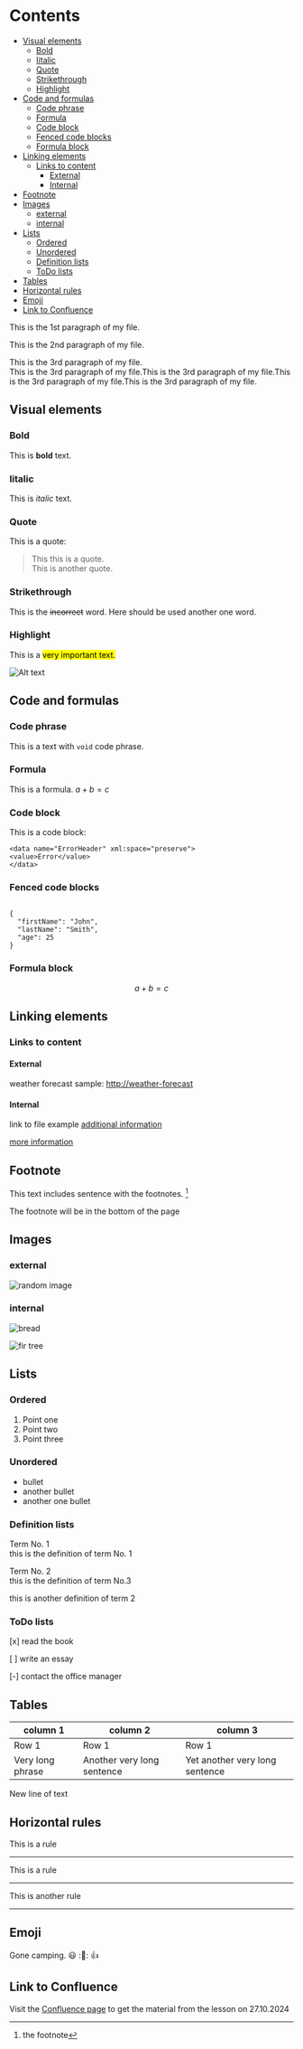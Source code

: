# Contents <!-- omit in toc -->

- [Visual elements](#visual-elements)
  - [Bold](#bold)
  - [Iitalic](#iitalic)
  - [Quote](#quote)
  - [Strikethrough](#strikethrough)
  - [Highlight](#highlight)
- [Code and formulas](#code-and-formulas)
  - [Code phrase](#code-phrase)
  - [Formula](#formula)
  - [Code block](#code-block)
  - [Fenced code blocks](#fenced-code-blocks)
  - [Formula block](#formula-block)
- [Linking elements](#linking-elements)
  - [Links to content](#links-to-content)
    - [External](#external)
    - [Internal](#internal)
- [Footnote](#footnote)
- [Images](#images)
  - [external](#external-1)
  - [internal](#internal-1)
- [Lists](#lists)
  - [Ordered](#ordered)
  - [Unordered](#unordered)
  - [Definition lists](#definition-lists)
  - [ToDo lists](#todo-lists)
- [Tables](#tables)
- [Horizontal rules](#horizontal-rules)
- [Emoji](#emoji)
- [Link to Confluence](#link-to-confluence)


This is the 1st paragraph of my file.

This is the 2nd paragraph of my file.

This is the 3rd paragraph of my file.  
This is the 3rd paragraph of my file.This is the 3rd paragraph of my file.This is the 3rd paragraph of my file.This is the 3rd paragraph of my file.

## Visual elements

### Bold

This is **bold** text.

### Iitalic

This is *italic* text.

### Quote

This is a quote:
> This this is a quote.  
> This is another quote.

### Strikethrough

This is the ~~incorrect~~ word. Here should be used another one word.

### Highlight

This is a <mark>very important text<mark>.

![Alt text](../markdown-exercise/page_404.jpg "this is the example of page with 404 error")

## Code and formulas

### Code phrase

This is a text with `void` code phrase.

### Formula

This is a formula. $a+b=c$

### Code block

This is a code block:
```
<data name="ErrorHeader" xml:space="preserve">
<value>Error</value>
</data>
```

### Fenced code blocks

~~~

{
  "firstName": "John",
  "lastName": "Smith",
  "age": 25
}

~~~

### Formula block

$$
a+b=c
$$

## Linking elements

### Links to content

#### External

weather forecast sample: [http://weather-forecast](http://meteo.pl)

#### Internal

link to file example [additional information](reference.md)

[more information](reference.md)

## Footnote

This text includes sentence with the footnotes. [^1]

The footnote will be in the bottom of the page

[^1]: the footnote

## Images

### external

![random image](https://picsum.photos/200)

### internal

![bread](bread.jfif "Bread")

![fir tree](../markdown-exercise/IMG_20211216_140547.jpg)

## Lists

### Ordered

1. Point one
2. Point two
3. Point three

### Unordered

* bullet
* another bullet
* another one bullet
  
### Definition lists

Term No. 1  
this is the definition of term No. 1

Term No. 2  
this is the definition of term No.3  

this is another definition of term 2

### ToDo lists

[x] read the book

[ ] write an essay

[-] contact the office manager

## Tables

 | column 1         | column 2                   | column 3                       |
 | ---------------- | -------------------------- | ------------------------------ |
 | Row 1            | Row 1                      | Row 1                          |
 | Very long phrase | Another very long sentence | Yet another very long sentence |

New line of text

## Horizontal rules

This is a rule

***

This is a rule

---

This is another rule

___

## Emoji

Gone camping. :smiley: :👻: :+1:

## Link to Confluence

Visit the [Confluence page](https://techcommvistula.atlassian.net/wiki/spaces/TECHCOMMVI/pages/425361417/Zaj+cia+27.10.2024+-+formaty+i+narz+dzia+docs-as-code+Markdown+git) to get the material from the lesson on 27.10.2024

